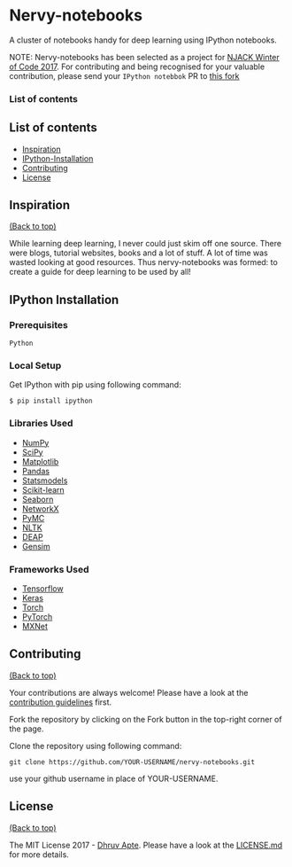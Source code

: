 # Nervy-notebooks

A cluster of notebooks handy for deep learning using IPython notebooks.


NOTE: Nervy-notebooks has been selected as a project for [NJACK Winter of Code 2017](http://nwoc.njack-iitp.org/). For contributing and being recognised for your valuable contribution, please send your `IPython notebbok` PR to [this fork](https://github.com/NJACKWinterOfCode/nervy-notebooks) 

### List of contents

## List of contents


- [Inspiration](#inspiration)
- [IPython-Installation](#ipython-installation)
- [Contributing](#contributing)
- [License](#license)

## Inspiration

[(Back to top)](#list-of-contents)

While learning deep learning, I never could just skim off one source. There were blogs, tutorial websites, books and a lot of stuff. A lot of time was wasted looking at good resources. Thus nervy-notebooks was formed: to create a guide for deep learning to be used by all!

## IPython Installation

### Prerequisites

```
Python
```

### Local Setup
Get IPython with pip using following command:
```
$ pip install ipython
```

### Libraries Used
* [NumPy](http://nbviewer.jupyter.org/github/jdwittenauer/ipython-notebooks/blob/master/notebooks/libraries/NumPy.ipynb)
* [SciPy](http://nbviewer.jupyter.org/github/jdwittenauer/ipython-notebooks/blob/master/notebooks/libraries/SciPy.ipynb)
* [Matplotlib](http://nbviewer.jupyter.org/github/jdwittenauer/ipython-notebooks/blob/master/notebooks/libraries/Matplotlib.ipynb)
* [Pandas](http://nbviewer.jupyter.org/github/jdwittenauer/ipython-notebooks/blob/master/notebooks/libraries/Pandas.ipynb)
* [Statsmodels](http://nbviewer.jupyter.org/github/jdwittenauer/ipython-notebooks/blob/master/notebooks/libraries/Statsmodels.ipynb)
* [Scikit-learn](http://nbviewer.jupyter.org/github/jdwittenauer/ipython-notebooks/blob/master/notebooks/libraries/Scikit-learn.ipynb)
* [Seaborn](http://nbviewer.jupyter.org/github/jdwittenauer/ipython-notebooks/blob/master/notebooks/libraries/Seaborn.ipynb)
* [NetworkX](http://nbviewer.jupyter.org/github/jdwittenauer/ipython-notebooks/blob/master/notebooks/libraries/NetworkX.ipynb)
* [PyMC](http://nbviewer.jupyter.org/github/jdwittenauer/ipython-notebooks/blob/master/notebooks/libraries/PyMC.ipynb)
* [NLTK](http://nbviewer.jupyter.org/github/jdwittenauer/ipython-notebooks/blob/master/notebooks/libraries/NLTK.ipynb)
* [DEAP](http://nbviewer.jupyter.org/github/jdwittenauer/ipython-notebooks/blob/master/notebooks/libraries/DEAP.ipynb)
* [Gensim](http://nbviewer.jupyter.org/github/jdwittenauer/ipython-notebooks/blob/master/notebooks/libraries/Gensim.ipynb)


### Frameworks Used
* [Tensorflow](https://www.tensorflow.org/)
* [Keras](https://keras.io/)
* [Torch](http://torch.ch/)
* [PyTorch](http://pytorch.org/)
* [MXNet](http://mxnet.incubator.apache.org/)


 
## Contributing

[(Back to top)](#list-of-contents)

Your contributions are always welcome! Please have a look at the [contribution guidelines](CONTRIBUTING.md) first. 

Fork the repository by clicking on the Fork button in the top-right corner of the page.

Clone the repository using following command:
```
git clone https://github.com/YOUR-USERNAME/nervy-notebooks.git
```
use your github username in place of YOUR-USERNAME.

## License

[(Back to top)](#list-of-contents)

The MIT License 2017 - [Dhruv Apte](http://github.com/the-ethan-hunt/). Please have a look at the [LICENSE.md](LICENSE.md) for more details.
